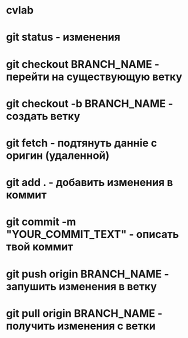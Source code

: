 # cvlab


# git status                            - изменения
# git checkout BRANCH_NAME              - перейти на существующую ветку
# git checkout -b BRANCH_NAME           - создать ветку
# git fetch                             - подтянуть данніе с оригин (удаленной)
# git add .                             - добавить изменения в коммит
# git commit -m "YOUR_COMMIT_TEXT"      - описать твой коммит
# git push origin BRANCH_NAME           - запушить изменения в ветку
# git pull origin BRANCH_NAME           - получить изменения с ветки